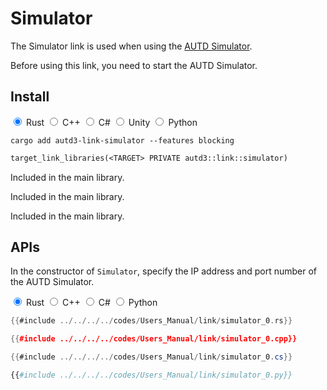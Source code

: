 # Simulator

The Simulator link is used when using the [AUTD Simulator](../../Simulator/simulator.md).

Before using this link, you need to start the AUTD Simulator.

## Install

<div class="tabs">
<input id="rust_tab_install" type="radio" class="tab" name="tab_install" checked>
<label class="tab_item" n=5  for="rust_tab_install">Rust</label>
<input id="cpp_tab_install" type="radio" class="tab" name="tab_install">
<label class="tab_item" n=5  for="cpp_tab_install">C++</label>
<input id="cs_tab_install" type="radio" class="tab" name="tab_install">
<label class="tab_item" n=5  for="cs_tab_install">C#</label>
<input id="unity_tab_install" type="radio" class="tab" name="tab_install">
<label class="tab_item" n=5  for="unity_tab_install">Unity</label>
<input id="python_tab_install" type="radio" class="tab" name="tab_install">
<label class="tab_item" n=5  for="python_tab_install">Python</label>

```rust,name=Shell
cargo add autd3-link-simulator --features blocking
```

```cpp,name=CMakeLists.txt
target_link_libraries(<TARGET> PRIVATE autd3::link::simulator)
```

<div class="tab_content" id="cs_code_content">
  <p>
    Included in the main library.
  </p>
</div>

<div class="tab_content" id="unity_code_content">
  <p>
    Included in the main library.
  </p>
</div>

<div class="tab_content" id="python_code_content">
  <p>
    Included in the main library.
  </p>
</div>
</div>

## APIs

In the constructor of `Simulator`, specify the IP address and port number of the AUTD Simulator.

<div class="tabs">
<input id="rust_tab_api" type="radio" class="tab" name="tab_api" checked>
<label class="tab_item" n=4 for="rust_tab_api">Rust</label>
<input id="cpp_tab_api" type="radio" class="tab" name="tab_api">
<label class="tab_item" n=4 for="cpp_tab_api">C++</label>
<input id="cs_tab_api" type="radio" class="tab" name="tab_api">
<label class="tab_item" n=4 for="cs_tab_api">C#</label>
<input id="python_tab_api" type="radio" class="tab" name="tab_api">
<label class="tab_item" n=4 for="python_tab_api">Python</label>

```rust
{{#include ../../../../codes/Users_Manual/link/simulator_0.rs}}
```

```cpp
{{#include ../../../../codes/Users_Manual/link/simulator_0.cpp}}
```

```cs
{{#include ../../../../codes/Users_Manual/link/simulator_0.cs}}
```

```python
{{#include ../../../../codes/Users_Manual/link/simulator_0.py}}
```
</div>
